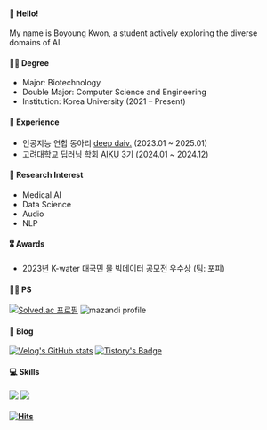 #### 🐳 Hello! 
My name is Boyoung Kwon, a student actively exploring the diverse domains of AI.
#### 👩‍🎓 Degree 
- Major: Biotechnology
- Double Major: Computer Science and Engineering
- Institution: Korea University (2021 – Present) 

#### 🔬 Experience
- 인공지능 연합 동아리 [deep daiv.](https://deepdaiv.oopy.io/) (2023.01 ~ 2025.01)   
- 고려대학교 딥러닝 학회 [AIKU](https://github.com/AIKU-Official) 3기 (2024.01 ~ 2024.12)

#### 🔭 Research Interest
- Medical AI
- Data Science
- Audio
- NLP

#### 🎖️ Awards
- 2023년 K-water 대국민 물 빅데이터 공모전 우수상 (팀: 포피)

#### 👩‍💻 PS
[![Solved.ac 프로필](http://mazassumnida.wtf/api/generate_badge?boj=kby2009)](https://solved.ac/kby2009)
![mazandi profile](http://mazandi.herokuapp.com/api?handle=kby2009&theme=warm)

#### 📝 Blog
[![Velog's GitHub stats](https://velog-readme-stats.vercel.app/api/badge?name=iamnotwhale)](https://velog.io/@iamnotwhale) 
[![Tistory's Badge](https://github-readme-tistory-card.vercel.app/api/badge?name=iamnotwhale)](https://iamnotwhale.tistory.com)

#### 💻 Skills
<img src="https://img.shields.io/badge/Python-3776AB?style=for-the-badge&logo=Python&logoColor=white"> <img src="https://img.shields.io/badge/C-A8B9CC?style=for-the-badge&logo=C&logoColor=white"/>

#### [![Hits](https://hits.seeyoufarm.com/api/count/incr/badge.svg?url=https%3A%2F%2Fgithub.com%2Fiamnotwhale&count_bg=%23AAD4ED&title_bg=%23555555&icon=&icon_color=%23E7E7E7&title=hits&edge_flat=false)](https://hits.seeyoufarm.com)

<!--
**iamnotwhale/iamnotwhale** is a ✨ _special_ ✨ repository because its `README.md` (this file) appears on your GitHub profile.

Here are some ideas to get you started:

- 🔭 I’m currently working on ...
- 🌱 I’m currently learning ...
- 👯 I’m looking to collaborate on ...
- 🤔 I’m looking for help with ...
- 💬 Ask me about ...
- 📫 How to reach me: ...
- 😄 Pronouns: ...
- ⚡ Fun fact: ...
-->
